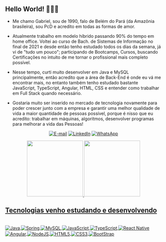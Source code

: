 ## Hello World! 👨🏽‍💻

- Me chamo Gabriel, sou de 1990, falo de Belém do Pará (da Amazônia brasileira), sou PcD e acredito em todas as formas de amor.

- Atualmente trabalho em modelo híbrido passando 90% do tempo em home office. Voltei ao curso de Bach. de Sistemas de Informação no final de 2021 e desde então tenho estudado todos os dias da semana, já vi de "tudo um pouco"; participando de Bootcamps, Cursos, buscando Certificações no intuito de me tornar o profissional mais completo possível.

- Nesse tempo, curti muito desenvolver em Java e MySQL principalmente, então acredito que a área de Back-End é onde eu vá me encontrar mais, no entanto também tenho estudado bastante JavaScript, TypeScript, Angular, HTML, CSS e entender como trabalhar em Full Stack quando necessário.

- Gostaria muito ser inserido no mercado de tecnologia novamente para poder crescer junto com a empresa e garantir uma melhor qualidade de vida a maior quantidade de pessoas possível, porque é nisso que eu acredito: trabalhar em máquinas, algoritmos, desenvolver programas para melhorar a vida das Pessoas!

<div align="center">

[![E-mail](https://img.shields.io/badge/Gmail-D14836?style=for-the-badge&logo=gmail&logoColor=white)](gabrielgalvaoo@gmail.com)
[![LinkedIn](https://img.shields.io/badge/LinkedIn-0077B5?style=for-the-badge&logo=linkedin&logoColor=white)](https://www.linkedin.com/in/gabrielgalvaoo/) [![WhatsApp](https://img.shields.io/badge/WhatsApp-25D366?style=for-the-badge&logo=whatsapp&logoColor=white)](https://wa.me/5591992408488)

</div>

<div align="center">
  <a href="https://github.com/gbrieal">
  <img height="180em" src="https://github-readme-stats.vercel.app/api?username=gbrieal&show_icons=true&theme=dark&include_all_commits=true&count_private=true"/>
  <img height="180em" src="https://github-readme-stats.vercel.app/api/top-langs/?username=gbrieal&layout=compact&langs_count=7&theme=dark"/>
</div>

## Tecnologias venho estudando e desenvolvendo

<div style: "display: inline_block"><br />
    <img align="center" alt="Java" src="https://img.shields.io/badge/Java-ED8B00?style=for-the-badge&logo=java&logoColor=white" /> <img align="center" alt="Spring" src="https://img.shields.io/badge/Spring-6DB33F?style=for-the-badge&logo=spring&logoColor=whit" />
    <img align="center" alt="MySQL" src="https://img.shields.io/badge/MySQL-005C84?style=for-the-badge&logo=mysql&logoColor=white" />
    <img align="center" alt="JavaScript" src="https://img.shields.io/badge/JavaScript-F7DF1E?style=for-the-badge&logo=javascript&logoColor=black" /> <img align="center" alt="TypeScript" src="https://img.shields.io/badge/TypeScript-007ACC?style=for-the-badge&logo=typescript&logoColor=white" /> <img align="center" alt="React Native" src="https://img.shields.io/badge/React-20232A?style=for-the-badge&logo=react&logoColor=61DAFB" /> <img align="center" alt="Angular" src="https://img.shields.io/badge/Angular-DD0031?style=for-the-badge&logo=angular&logoColor=white" /> <img align="center" alt="NodeJS" src="https://img.shields.io/badge/Node.js-43853D?style=for-the-badge&logo=node.js&logoColor=white"/> <img align="center" alt="HTML5" src="https://img.shields.io/badge/HTML5-E34F26?style=for-the-badge&logo=html5&logoColor=white"/> <img align="center" alt="CSS3" src="https://img.shields.io/badge/CSS3-1572B6?style=for-the-badge&logo=css3&logoColor=white"/> <img align="center" alt="BootStrap" src="https://img.shields.io/badge/Bootstrap-563D7C?style=for-the-badge&logo=bootstrap&logoColor=white"/>
